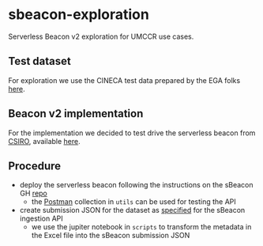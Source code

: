 # sbeacon-exploration

Serverless Beacon v2 exploration for UMCCR use cases.


## Test dataset

For exploration we use the CINECA test data prepared by the EGA folks [here][ega_cineca_repo].



## Beacon v2 implementation

For the implementation we decided to test drive the serverless beacon from [CSIRO][csiro_home], available [here][sbeacon_repo].



## Procedure


- deploy the serverless beacon following the instructions on the sBeacon GH [repo][sbeacon_repo]
  - the [Postman][postman_home] collection in `utils` can be used for testing the API
- create submission JSON for the dataset as [specified][sbeacon_submission_json] for the sBeacon ingestion API
  - we use the jupiter notebook in `scripts` to transform the metadata in the Excel file into the sBeacon submission JSON



[ega_cineca_repo]: https://github.com/EGA-archive/beacon2-ri-tools/tree/main/CINECA_synthetic_cohort_EUROPE_UK1
[csiro_home]: https://www.csiro.au/
[sbeacon_repo]: https://github.com/aehrc/terraform-aws-serverless-beacon/tree/dev
[sbeacon_submission_json]: https://github.com/aehrc/terraform-aws-serverless-beacon/tree/dev#data-ingestion-api
[postman_home]: https://www.postman.com/